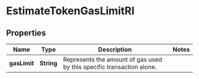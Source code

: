 

# EstimateTokenGasLimitRI


## Properties

| Name | Type | Description | Notes |
|------------ | ------------- | ------------- | -------------|
|**gasLimit** | **String** | Represents the amount of gas used by this specific transaction alone. |  |




